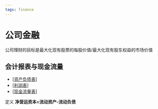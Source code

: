 ```yaml
---
tags: finance
---
```

# 公司金融

公司理财的目标是最大化现有股票的每股价值/最大化现有股东权益的市场价值

## 会计报表与现金流量

- [[资产负债表]]
- [[利润表]]
- [[现金流量表]]

定义 **净营运资本=流动资产-流动负债**

[//begin]: # "Autogenerated link references for markdown compatibility"
[资产负债表]: 资产负债表.md "资产负债表"
[利润表]: 利润表.md "利润表"
[现金流量表]: 现金流量表.md "现金流量表"
[//end]: # "Autogenerated link references"
